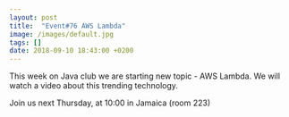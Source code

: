 ```yaml
---
layout: post
title:  "Event#76 AWS Lambda"
image: /images/default.jpg
tags: []
date: 2018-09-10 18:43:00 +0200
---
```


This week on Java club we are starting new topic - AWS Lambda. We will watch a video about this trending technology.[]()

Join us next Thursday, at 10:00 in Jamaica (room 223)
